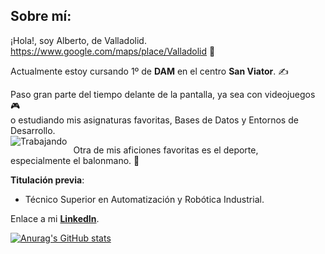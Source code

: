 <!--
**LoloGonGon/LoloGonGon** is a ✨ _special_ ✨ repository because its `README.md` (this file) appears on your GitHub profile.
-->
## Sobre mí:
¡Hola!, soy Alberto, de Valladolid.  
https://www.google.com/maps/place/Valladolid 📍  
  
Actualmente estoy cursando 1º de **DAM** en el centro **San Viator**. ✍  
  
Paso gran parte del tiempo delante de la pantalla, ya sea con videojuegos 🎮  
o estudiando mis asignaturas favoritas, Bases de Datos y Entornos de Desarrollo.  
<img src="https://www.laguiadelvaron.com/wp-content/uploads/2020/12/chico-del-pulgar-arriba-trabaja-en-facebook-www.laguiadelvaron-1.gif"
     alt="Trabajando"
     style="float: left; margin-right: 10px;" />  

Otra de mis aficiones favoritas es el deporte,  
especialmente el balonmano. 🤾‍  

**Titulación previa**:
* Técnico Superior en Automatización y Robótica Industrial.  
  
Enlace a mi [**LinkedIn**](https://www.linkedin.com/in/alberto-gonz%C3%A1lez-gonz%C3%A1lez-b8a4a0216/).

[![Anurag's GitHub stats](https://github-readme-stats.vercel.app/api?username=LoloGonGon&show_icons=true&theme=radical)](https://github.com/LoloGonGon/github-readme-stats)
